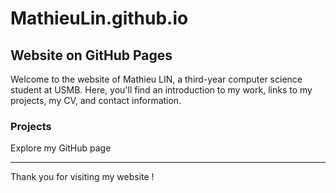 # MathieuLin.github.io

## Website on GitHub Pages

Welcome to the website of Mathieu LIN, a third-year computer science student at USMB. Here, you'll find an introduction to my work, links to my projects, my CV, and contact information.

### Projects

Explore my GitHub page 

---

Thank you for visiting my website !
